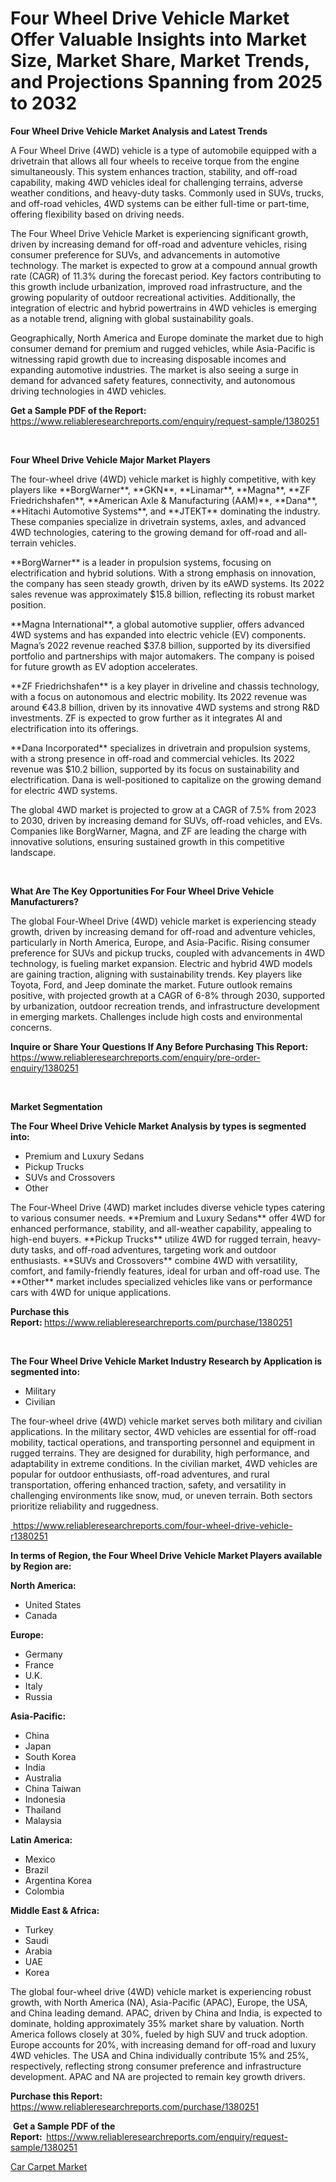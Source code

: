<p><h1>Four Wheel Drive Vehicle Market Offer Valuable Insights into Market Size, Market Share, Market Trends, and Projections Spanning from 2025 to 2032</h1></p><p><strong>Four Wheel Drive Vehicle Market Analysis and Latest Trends</strong></p>
<p><p>A Four Wheel Drive (4WD) vehicle is a type of automobile equipped with a drivetrain that allows all four wheels to receive torque from the engine simultaneously. This system enhances traction, stability, and off-road capability, making 4WD vehicles ideal for challenging terrains, adverse weather conditions, and heavy-duty tasks. Commonly used in SUVs, trucks, and off-road vehicles, 4WD systems can be either full-time or part-time, offering flexibility based on driving needs.</p><p>The Four Wheel Drive Vehicle Market is experiencing significant growth, driven by increasing demand for off-road and adventure vehicles, rising consumer preference for SUVs, and advancements in automotive technology. The market is expected to grow at a compound annual growth rate (CAGR) of 11.3% during the forecast period. Key factors contributing to this growth include urbanization, improved road infrastructure, and the growing popularity of outdoor recreational activities. Additionally, the integration of electric and hybrid powertrains in 4WD vehicles is emerging as a notable trend, aligning with global sustainability goals.</p><p>Geographically, North America and Europe dominate the market due to high consumer demand for premium and rugged vehicles, while Asia-Pacific is witnessing rapid growth due to increasing disposable incomes and expanding automotive industries. The market is also seeing a surge in demand for advanced safety features, connectivity, and autonomous driving technologies in 4WD vehicles.</p></p>
<p><strong>Get a Sample PDF of the Report:&nbsp;</strong> <a href="https://www.reliableresearchreports.com/enquiry/request-sample/1380251?utm_campaign=2002&utm_medium=2&utm_source=Github&utm_content=ia&utm_term=23012025&utm_id=four-wheel-drive-vehicle">https://www.reliableresearchreports.com/enquiry/request-sample/1380251</a></p>
<p>&nbsp;</p>
<p><strong>Four Wheel Drive Vehicle Major Market Players</strong></p>
<p><p>The four-wheel drive (4WD) vehicle market is highly competitive, with key players like **BorgWarner**, **GKN**, **Linamar**, **Magna**, **ZF Friedrichshafen**, **American Axle & Manufacturing (AAM)**, **Dana**, **Hitachi Automotive Systems**, and **JTEKT** dominating the industry. These companies specialize in drivetrain systems, axles, and advanced 4WD technologies, catering to the growing demand for off-road and all-terrain vehicles.</p><p>**BorgWarner** is a leader in propulsion systems, focusing on electrification and hybrid solutions. With a strong emphasis on innovation, the company has seen steady growth, driven by its eAWD systems. Its 2022 sales revenue was approximately $15.8 billion, reflecting its robust market position.</p><p>**Magna International**, a global automotive supplier, offers advanced 4WD systems and has expanded into electric vehicle (EV) components. Magna’s 2022 revenue reached $37.8 billion, supported by its diversified portfolio and partnerships with major automakers. The company is poised for future growth as EV adoption accelerates.</p><p>**ZF Friedrichshafen** is a key player in driveline and chassis technology, with a focus on autonomous and electric mobility. Its 2022 revenue was around €43.8 billion, driven by its innovative 4WD systems and strong R&D investments. ZF is expected to grow further as it integrates AI and electrification into its offerings.</p><p>**Dana Incorporated** specializes in drivetrain and propulsion systems, with a strong presence in off-road and commercial vehicles. Its 2022 revenue was $10.2 billion, supported by its focus on sustainability and electrification. Dana is well-positioned to capitalize on the growing demand for electric 4WD systems.</p><p>The global 4WD market is projected to grow at a CAGR of 7.5% from 2023 to 2030, driven by increasing demand for SUVs, off-road vehicles, and EVs. Companies like BorgWarner, Magna, and ZF are leading the charge with innovative solutions, ensuring sustained growth in this competitive landscape.</p></p>
<p>&nbsp;</p>
<p><strong>What Are The Key Opportunities For Four Wheel Drive Vehicle Manufacturers?</strong></p>
<p><p>The global Four-Wheel Drive (4WD) vehicle market is experiencing steady growth, driven by increasing demand for off-road and adventure vehicles, particularly in North America, Europe, and Asia-Pacific. Rising consumer preference for SUVs and pickup trucks, coupled with advancements in 4WD technology, is fueling market expansion. Electric and hybrid 4WD models are gaining traction, aligning with sustainability trends. Key players like Toyota, Ford, and Jeep dominate the market. Future outlook remains positive, with projected growth at a CAGR of 6-8% through 2030, supported by urbanization, outdoor recreation trends, and infrastructure development in emerging markets. Challenges include high costs and environmental concerns.</p></p>
<p><strong>Inquire or Share Your Questions If Any Before Purchasing This Report:</strong> <a href="https://www.reliableresearchreports.com/enquiry/pre-order-enquiry/1380251?utm_campaign=2002&utm_medium=2&utm_source=Github&utm_content=ia&utm_term=23012025&utm_id=four-wheel-drive-vehicle">https://www.reliableresearchreports.com/enquiry/pre-order-enquiry/1380251</a></p>
<p>&nbsp;</p>
<p><strong>Market Segmentation</strong></p>
<p><strong>The Four Wheel Drive Vehicle Market Analysis by types is segmented into:</strong></p>
<p><ul><li>Premium and Luxury Sedans</li><li>Pickup Trucks</li><li>SUVs and Crossovers</li><li>Other</li></ul></p>
<p><p>The Four-Wheel Drive (4WD) market includes diverse vehicle types catering to various consumer needs. **Premium and Luxury Sedans** offer 4WD for enhanced performance, stability, and all-weather capability, appealing to high-end buyers. **Pickup Trucks** utilize 4WD for rugged terrain, heavy-duty tasks, and off-road adventures, targeting work and outdoor enthusiasts. **SUVs and Crossovers** combine 4WD with versatility, comfort, and family-friendly features, ideal for urban and off-road use. The **Other** market includes specialized vehicles like vans or performance cars with 4WD for unique applications.</p></p>
<p><strong>Purchase this Report:&nbsp;</strong><a href="https://www.reliableresearchreports.com/purchase/1380251?utm_campaign=2002&utm_medium=2&utm_source=Github&utm_content=ia&utm_term=23012025&utm_id=four-wheel-drive-vehicle">https://www.reliableresearchreports.com/purchase/1380251</a></p>
<p>&nbsp;</p>
<p><strong>The Four Wheel Drive Vehicle Market Industry Research by Application is segmented into:</strong></p>
<p><ul><li>Military</li><li>Civilian</li></ul></p>
<p><p>The four-wheel drive (4WD) vehicle market serves both military and civilian applications. In the military sector, 4WD vehicles are essential for off-road mobility, tactical operations, and transporting personnel and equipment in rugged terrains. They are designed for durability, high performance, and adaptability in extreme conditions. In the civilian market, 4WD vehicles are popular for outdoor enthusiasts, off-road adventures, and rural transportation, offering enhanced traction, safety, and versatility in challenging environments like snow, mud, or uneven terrain. Both sectors prioritize reliability and ruggedness.</p></p>
<p><a href="https://www.reliableresearchreports.com/four-wheel-drive-vehicle-r1380251?utm_campaign=2002&utm_medium=2&utm_source=Github&utm_content=ia&utm_term=23012025&utm_id=four-wheel-drive-vehicle">&nbsp;https://www.reliableresearchreports.com/four-wheel-drive-vehicle-r1380251</a></p>
<p><strong>In terms of Region, the Four Wheel Drive Vehicle Market Players available by Region are:</strong></p>
<p>
    <p> <strong> North America: </strong>
        <ul>
            <li>United States</li>
            <li>Canada</li>
        </ul>
        </p> 
    <p> <strong> Europe: </strong>
        <ul>
            <li>Germany</li>
            <li>France</li>
            <li>U.K.</li>
            <li>Italy</li>
            <li>Russia</li>
        </ul>
        </p> 
    <p> <strong> Asia-Pacific: </strong>
        <ul>
            <li>China</li>
            <li>Japan</li>
            <li>South Korea</li>
            <li>India</li>
            <li>Australia</li>
            <li>China Taiwan</li>
            <li>Indonesia</li>
            <li>Thailand</li>
            <li>Malaysia</li>
        </ul>
        </p> 
    <p> <strong> Latin America: </strong>
        <ul>
            <li>Mexico</li>
            <li>Brazil</li>
            <li>Argentina Korea</li>
            <li>Colombia</li>
        </ul>
        </p> 
    <p> <strong> Middle East & Africa: </strong>
        <ul>
            <li>Turkey</li>
            <li>Saudi</li>
            <li>Arabia</li>
            <li>UAE</li>
            <li>Korea</li>
        </ul>
    </p>
    </p>
<p><p>The global four-wheel drive (4WD) vehicle market is experiencing robust growth, with North America (NA), Asia-Pacific (APAC), Europe, the USA, and China leading demand. APAC, driven by China and India, is expected to dominate, holding approximately 35% market share by valuation. North America follows closely at 30%, fueled by high SUV and truck adoption. Europe accounts for 20%, with increasing demand for off-road and luxury 4WD vehicles. The USA and China individually contribute 15% and 25%, respectively, reflecting strong consumer preference and infrastructure development. APAC and NA are projected to remain key growth drivers.</p></p>
<p><strong>Purchase this Report: </strong><a href="https://www.reliableresearchreports.com/purchase/1380251?utm_campaign=2002&utm_medium=2&utm_source=Github&utm_content=ia&utm_term=23012025&utm_id=four-wheel-drive-vehicle">https://www.reliableresearchreports.com/purchase/1380251</a></p>
<p>&nbsp;<strong>Get a Sample PDF of the Report:&nbsp;&nbsp;</strong><a href="https://www.reliableresearchreports.com/enquiry/request-sample/1380251?utm_campaign=2002&utm_medium=2&utm_source=Github&utm_content=ia&utm_term=23012025&utm_id=four-wheel-drive-vehicle">https://www.reliableresearchreports.com/enquiry/request-sample/1380251</a></p>
<p><strong></strong></p>
<p><p><a href="https://github.com/julyju69/Market-Research-Report-List-5/blob/main/car-carpet-market.md?utm_campaign=2002&utm_medium=2&utm_source=Github&utm_content=ia&utm_term=23012025&utm_id=four-wheel-drive-vehicle">Car Carpet Market</a></p></p>
